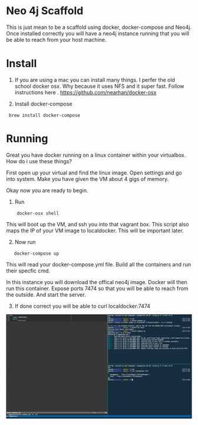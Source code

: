 Neo 4j Scaffold
======
This is just mean to be a scaffold using docker, docker-compose and Neo4j. Once installed correctly you will have a neo4j instance running that you will be able to reach from your host machine.






Install
=====

1. If you are using a mac you can install many things. I perfer the old school docker osx. Why because it uses NFS and it super fast. Follow instructions here . https://github.com/nearhan/docker-osx

2. Install docker-compose

```
 brew install docker-compose 
```


Running
======

Great you have docker running on a linux container within your virtualbox. How do i use these things?

First open up your virtual and find the linux image. Open settings and go into system. Make you have given the VM about 4 gigs of memory.

Okay now you are ready to begin.

1. Run


```
	docker-osx shell
```

This will boot up the VM, and ssh you into that vagrant box. This script also maps the IP of your VM image to localdocker.  This will be important later.


2. Now run
 
```
   docker-compose up
```
This will read your docker-compose.yml file. Build all the containers and run their specfic cmd. 

In this instance you will download the offical neo4j image. Docker will then run this container. Expose ports 7474 so that you will be able to reach from the outside. And start the server.



3. If done correct you will be able to curl localdocker:7474



![stuff](https://raw.githubusercontent.com/Nearhan/gogoChess/master/assests/image.png)











